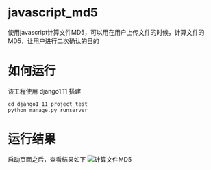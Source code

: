 # javascript_md5
使用javascript计算文件MD5，可以用在用户上传文件的时候，计算文件的MD5，让用户进行二次确认的目的


# 如何运行
该工程使用 django1.11 搭建

```
cd django1_11_project_test
python manage.py runserver
```

# 运行结果
启动页面之后，查看结果如下
![计算文件MD5]()